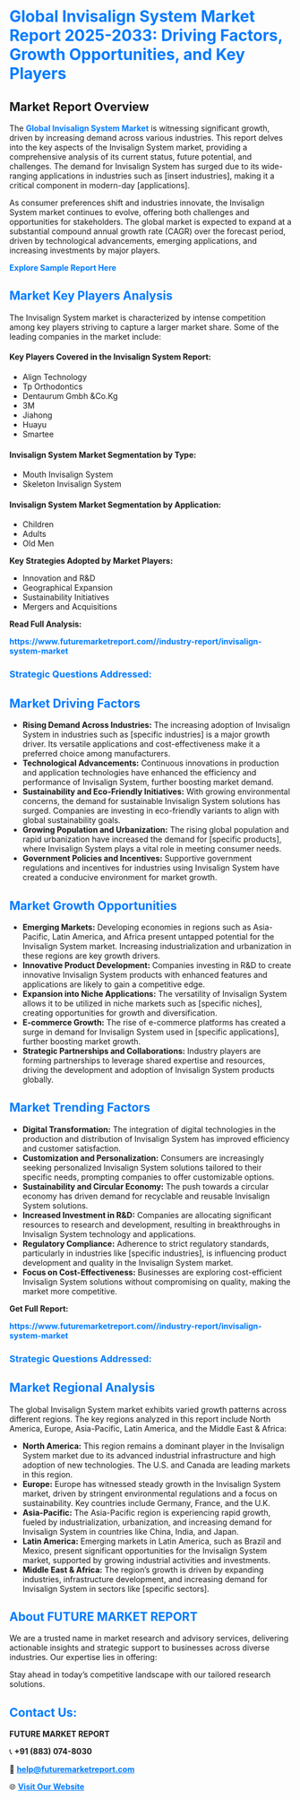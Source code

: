 <h1 style="color: #007BFF;">Global Invisalign System Market Report 2025-2033: Driving Factors, Growth Opportunities, and Key Players</h1>

<section id="overview">
<h2>Market Report Overview</h2>
<p>The <a href="https://www.futuremarketreport.com//industry-report/invisalign-system-market" style="color: #007BFF; text-decoration: none;"><strong>Global Invisalign System Market</strong></a> is witnessing significant growth, driven by increasing demand across various industries. This report delves into the key aspects of the Invisalign System market, providing a comprehensive analysis of its current status, future potential, and challenges. The demand for Invisalign System has surged due to its wide-ranging applications in industries such as [insert industries], making it a critical component in modern-day [applications].</p>
<p>As consumer preferences shift and industries innovate, the Invisalign System market continues to evolve, offering both challenges and opportunities for stakeholders. The global market is expected to expand at a substantial compound annual growth rate (CAGR) over the forecast period, driven by technological advancements, emerging applications, and increasing investments by major players.</p>
</section>

<section id="overview">
<p><a href="https://www.futuremarketreport.com//request-sample/reportId=58163" style="color: #007BFF; text-decoration: none;"><strong>Explore Sample Report Here</strong></a></p>
</section>

<section id="key-players">
<h2 style="color: #007BFF;">Market Key Players Analysis</h2>
<p>The Invisalign System market is characterized by intense competition among key players striving to capture a larger market share. Some of the leading companies in the market include:</p>
<h4>Key Players Covered in the Invisalign System Report:</h4>
<ul><li>Align Technology</li><li>Tp Orthodontics</li><li>Dentaurum Gmbh &amp;Co.Kg</li><li>3M</li><li>Jiahong</li><li>Huayu</li><li>Smartee</li></ul>
<h4>Invisalign System Market Segmentation by Type:</h4>
<ul><li>Mouth Invisalign System</li><li>Skeleton Invisalign System</li></ul>

<h4>Invisalign System Market Segmentation by Application:</h4>
<ul><li>Children</li><li>Adults</li><li>Old Men</li></ul>
<p><strong>Key Strategies Adopted by Market Players:</strong></p>
<ul>
<li>Innovation and R&D</li>
<li>Geographical Expansion</li>
<li>Sustainability Initiatives</li>
<li>Mergers and Acquisitions</li>
</ul>
</section>

<section>
<p><strong>Read Full Analysis: </strong></p><a href="https://www.futuremarketreport.com//industry-report/invisalign-system-market" style="color: #007BFF; text-decoration: none;"><strong>https://www.futuremarketreport.com//industry-report/invisalign-system-market</strong></a>
<h3 style="color: #007BFF;">Strategic Questions Addressed:</h3>
</section>

<section id="driving-factors">
<h2 style="color: #007BFF;">Market Driving Factors</h2>
<ul>
<li><strong>Rising Demand Across Industries:</strong> The increasing adoption of Invisalign System in industries such as [specific industries] is a major growth driver. Its versatile applications and cost-effectiveness make it a preferred choice among manufacturers.</li>
<li><strong>Technological Advancements:</strong> Continuous innovations in production and application technologies have enhanced the efficiency and performance of Invisalign System, further boosting market demand.</li>
<li><strong>Sustainability and Eco-Friendly Initiatives:</strong> With growing environmental concerns, the demand for sustainable Invisalign System solutions has surged. Companies are investing in eco-friendly variants to align with global sustainability goals.</li>
<li><strong>Growing Population and Urbanization:</strong> The rising global population and rapid urbanization have increased the demand for [specific products], where Invisalign System plays a vital role in meeting consumer needs.</li>
<li><strong>Government Policies and Incentives:</strong> Supportive government regulations and incentives for industries using Invisalign System have created a conducive environment for market growth.</li>
</ul>
</section>

<section id="growth-opportunities">
<h2 style="color: #007BFF;">Market Growth Opportunities</h2>
<ul>
<li><strong>Emerging Markets:</strong> Developing economies in regions such as Asia-Pacific, Latin America, and Africa present untapped potential for the Invisalign System market. Increasing industrialization and urbanization in these regions are key growth drivers.</li>
<li><strong>Innovative Product Development:</strong> Companies investing in R&D to create innovative Invisalign System products with enhanced features and applications are likely to gain a competitive edge.</li>
<li><strong>Expansion into Niche Applications:</strong> The versatility of Invisalign System allows it to be utilized in niche markets such as [specific niches], creating opportunities for growth and diversification.</li>
<li><strong>E-commerce Growth:</strong> The rise of e-commerce platforms has created a surge in demand for Invisalign System used in [specific applications], further boosting market growth.</li>
<li><strong>Strategic Partnerships and Collaborations:</strong> Industry players are forming partnerships to leverage shared expertise and resources, driving the development and adoption of Invisalign System products globally.</li>
</ul>
</section>

<section id="trending-factors">
<h2 style="color: #007BFF;">Market Trending Factors</h2>
<ul>
<li><strong>Digital Transformation:</strong> The integration of digital technologies in the production and distribution of Invisalign System has improved efficiency and customer satisfaction.</li>
<li><strong>Customization and Personalization:</strong> Consumers are increasingly seeking personalized Invisalign System solutions tailored to their specific needs, prompting companies to offer customizable options.</li>
<li><strong>Sustainability and Circular Economy:</strong> The push towards a circular economy has driven demand for recyclable and reusable Invisalign System solutions.</li>
<li><strong>Increased Investment in R&D:</strong> Companies are allocating significant resources to research and development, resulting in breakthroughs in Invisalign System technology and applications.</li>
<li><strong>Regulatory Compliance:</strong> Adherence to strict regulatory standards, particularly in industries like [specific industries], is influencing product development and quality in the Invisalign System market.</li>
<li><strong>Focus on Cost-Effectiveness:</strong> Businesses are exploring cost-efficient Invisalign System solutions without compromising on quality, making the market more competitive.</li>
</ul>
</section>

<section>
<p><strong>Get Full Report: </strong></p><a href="https://www.futuremarketreport.com//industry-report/invisalign-system-market" style="color: #007BFF; text-decoration: none;"><strong>https://www.futuremarketreport.com//industry-report/invisalign-system-market</strong></a>
<h3 style="color: #007BFF;">Strategic Questions Addressed:</h3>
</section>


<section id="regional-analysis">
<h2 style="color: #007BFF;">Market Regional Analysis</h2>
<p>The global Invisalign System market exhibits varied growth patterns across different regions. The key regions analyzed in this report include North America, Europe, Asia-Pacific, Latin America, and the Middle East & Africa:</p>
<ul>
<li><strong>North America:</strong> This region remains a dominant player in the Invisalign System market due to its advanced industrial infrastructure and high adoption of new technologies. The U.S. and Canada are leading markets in this region.</li>
<li><strong>Europe:</strong> Europe has witnessed steady growth in the Invisalign System market, driven by stringent environmental regulations and a focus on sustainability. Key countries include Germany, France, and the U.K.</li>
<li><strong>Asia-Pacific:</strong> The Asia-Pacific region is experiencing rapid growth, fueled by industrialization, urbanization, and increasing demand for Invisalign System in countries like China, India, and Japan.</li>
<li><strong>Latin America:</strong> Emerging markets in Latin America, such as Brazil and Mexico, present significant opportunities for the Invisalign System market, supported by growing industrial activities and investments.</li>
<li><strong>Middle East & Africa:</strong> The region’s growth is driven by expanding industries, infrastructure development, and increasing demand for Invisalign System in sectors like [specific sectors].</li>
</ul>
</section>

<footer>
<h2 style="color: #007BFF;">About FUTURE MARKET REPORT</h2>
<p>We are a trusted name in market research and advisory services, delivering actionable insights and strategic support to businesses across diverse industries. Our expertise lies in offering:</p>

<p>Stay ahead in today’s competitive landscape with our tailored research solutions.</p>

<h2 style="color: #007BFF;">Contact Us:</h2>
<p><strong>FUTURE MARKET REPORT</strong></p>
<p>📞 <strong>+91 (883) 074-8030</strong></p>
<p>📧 <strong><a href="mailto:help@futuremarketreport.com" style="color: #007BFF;">help@futuremarketreport.com</a></strong></p>
<p>🌐 <strong><a href="https://www.futuremarketreport.com/" style="color: #007BFF;">Visit Our Website</a></strong></p>
</footer>